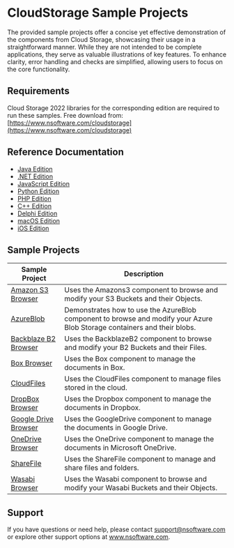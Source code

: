 # CloudStorage Sample Projects
The provided sample projects offer a concise yet effective demonstration of the components from Cloud Storage, showcasing their usage in a straightforward manner. While they are not intended to be complete applications, they serve as valuable illustrations of key features. To enhance clarity, error handling and checks are simplified, allowing users to focus on the core functionality.

## Requirements
Cloud Storage 2022 libraries for the corresponding edition are required to run these samples.  Free download from: [https://www.nsoftware.com/cloudstorage](https://www.nsoftware.com/cloudstorage)

## Reference Documentation
* [Java Edition](https://cdn.nsoftware.com/help/ESH/java/)
* [.NET Edition](https://cdn.nsoftware.com/help/ESH/cs/)
* [JavaScript Edition](https://cdn.nsoftware.com/help/ESH/js/)
* [Python Edition](https://cdn.nsoftware.com/help/ESH/py/)
* [PHP Edition](https://cdn.nsoftware.com/help/ESH/php/)
* [C++ Edition](https://cdn.nsoftware.com/help/ESH/cpp/)
* [Delphi Edition](https://cdn.nsoftware.com/help/ESH/dlp/)
* [macOS Edition](https://cdn.nsoftware.com/help/ESH/mac/)
* [iOS Edition](https://cdn.nsoftware.com/help/ESH/mac/)

## Sample Projects
| Sample Project | Description |
| --- | --- |
| [Amazon S3 Browser](./Cloud%20Storage%20Samples/Amazon%20S3%20Browser) | Uses the Amazons3 component to browse and modify your S3 Buckets and their Objects. |
| [AzureBlob](./Cloud%20Storage%20Samples/AzureBlob) | Demonstrates how to use the AzureBlob component to browse and modify your Azure Blob Storage containers and their blobs. |
| [Backblaze B2 Browser](./Cloud%20Storage%20Samples/Backblaze%20B2%20Browser) | Uses the BackblazeB2 component to browse and modify your B2 Buckets and their Files. |
| [Box Browser](./Cloud%20Storage%20Samples/Box%20Browser) | Uses the Box component to manage the documents in Box. |
| [CloudFiles](./Cloud%20Storage%20Samples/CloudFiles) | Uses the CloudFiles component to manage files stored in the cloud. |
| [DropBox Browser](./Cloud%20Storage%20Samples/DropBox%20Browser) | Uses the Dropbox component to manage the documents in Dropbox. |
| [Google Drive Browser](./Cloud%20Storage%20Samples/Google%20Drive%20Browser) | Uses the GoogleDrive component to manage the documents in Google Drive. |
| [OneDrive Browser](./Cloud%20Storage%20Samples/OneDrive%20Browser) | Uses the OneDrive component to manage the documents in Microsoft OneDrive. |
| [ShareFile](./Cloud%20Storage%20Samples/ShareFile) | Uses the ShareFile component to manage and share files and folders. |
| [Wasabi Browser](./Cloud%20Storage%20Samples/Wasabi%20Browser) | Uses the Wasabi component to browse and modify your Wasabi Buckets and their Objects. |

## Support
If you have questions or need help, please contact support@nsoftware.com or explore other support options 
at www.nsoftware.com.
